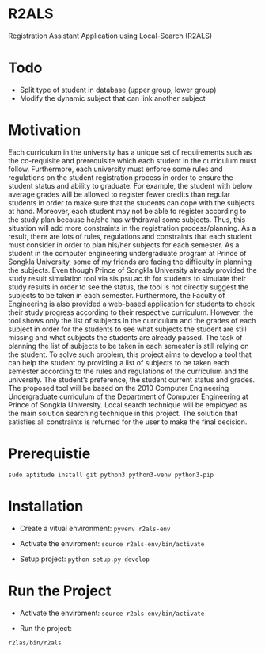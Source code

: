 R2ALS
=====

Registration Assistant Application using Local-Search (R2ALS)

Todo
======

- Split type of student in database (upper group, lower group)
- Modify the dynamic subject that can link another subject


Motivation
=====

Each curriculum in the university has a unique set of requirements such as the co-requisite and prerequisite which each student in the curriculum must follow. Furthermore, each university must enforce some rules and regulations on the student registration process in order to ensure the student status and ability to graduate. For example, the student with below average grades will be allowed to register fewer credits than regular students in order to make sure that the students can cope with the subjects at hand. Moreover, each student may not be able to register according to the study plan because he/she has withdrawal some subjects. Thus, this situation will add more constraints in the registration process/planning. As a result, there are lots of rules, regulations and constraints that each student must consider in order to plan his/her subjects for each semester.
As a student in the computer engineering undergraduate program at Prince of Songkla University, some of my friends are facing the difficulty in planning the subjects. Even though Prince of Songkla University already provided the study result simulation tool via sis.psu.ac.th for students to simulate their study results in order to see the status, the tool is not directly suggest the subjects to be taken in each semester. Furthermore, the Faculty of Engineering is also provided a web-based application for students to check their study progress according to their respective curriculum. However, the tool shows only the list of subjects in the curriculum and the grades of each subject in order for the students to see what subjects the student are still missing and what subjects the students are already passed. The task of planning the list of subjects to be taken in each semester is still relying on the student.
To solve such problem, this project aims to develop a tool that can help the student by providing a list of subjects to be taken each semester according to the rules and regulations of the curriculum and the university. The student’s preference, the student current status and grades. The proposed tool will be based on the 2010 Computer Engineering Undergraduate curriculum of the Department of Computer Engineering at Prince of Songkla University. Local search technique will be employed as the main solution searching technique in this project. The solution that satisfies all constraints is returned for the user to make the final decision.

Prerequistie
=====
```
sudo aptitude install git python3 python3-venv python3-pip
```

Installation
=====

- Create a vitual environment: 
```pyvenv r2als-env```

- Activate the enviroment: 
```source r2als-env/bin/activate```

- Setup project: 
```python setup.py develop```

Run the Project
=====
- Activate the enviroment: 
```source r2als-env/bin/activate```

- Run the project: 
```
r2las/bin/r2als
```
